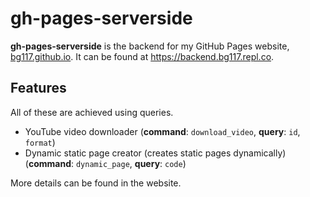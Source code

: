 # gh-pages-serverside
**gh-pages-serverside** is the backend for my GitHub Pages website, [bg117.github.io](https://bg117.github.io).
It can be found at https://backend.bg117.repl.co.

## Features

All of these are achieved using queries.

- YouTube video downloader (**command**: `download_video`, **query**: `id`, `format`)
- Dynamic static page creator (creates static pages dynamically) (**command**: `dynamic_page`, **query**: `code`)

More details can be found in the website.
